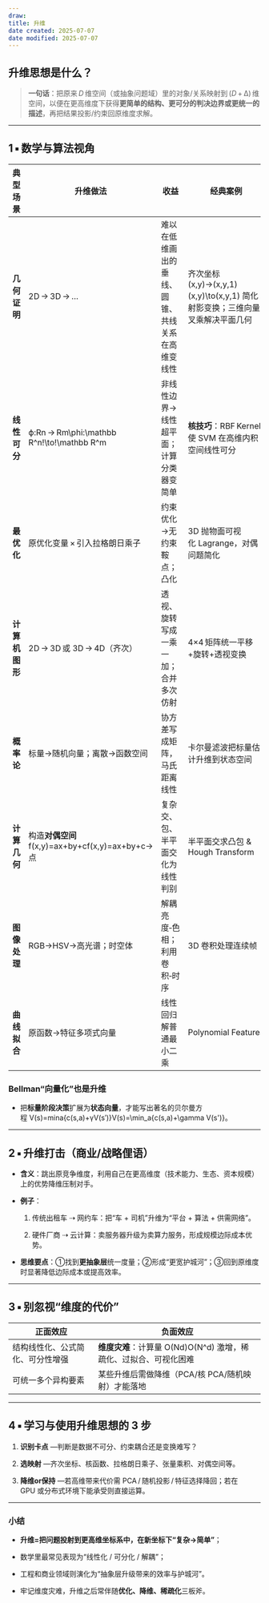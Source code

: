 ```yaml
---
draw:
title: 升维
date created: 2025-07-07
date modified: 2025-07-07
---
```

## 升维思想是什么？

> **一句话**：把原来 _D_ 维空间（或抽象问题域）里的对象/关系映射到 (_D_ + Δ) 维空间，以便在更高维度下获得**更简单的结构、更可分的判决边界或更统一的描述**，再把结果投影/约束回原维度求解。

---

## 1 ▪ 数学与算法视角

|典型场景|升维做法|收益|经典案例|
|---|---|---|---|
|**几何证明**|2D → 3D → …|难以在低维画出的垂线、圆锥、共线关系在高维变线性|齐次坐标 (x,y)→(x,y,1)(x,y)\to(x,y,1) 简化射影变换；三维向量叉乘解决平面几何|
|**线性可分**|ϕ:Rn ⁣→ ⁣Rm\phi:\mathbb R^n\!\to\!\mathbb R^m|非线性边界→线性超平面；计算分类器变简单|**核技巧**：RBF Kernel 使 SVM 在高维内积空间线性可分|
|**最优化**|原优化变量 × 引入拉格朗日乘子|约束优化→无约束鞍点；凸化|3D 抛物面可视化 Lagrange，对偶问题简化|
|**计 算 机 图 形**|2D → 3D 或 3D → 4D（齐次）|透视、旋转写成一乘一加；合并多次仿射|4×4 矩阵统一平移+旋转+透视变换|
|**概率论**|标量→随机向量；离散→函数空间|协方差写成矩阵，马氏距离线性|卡尔曼滤波把标量估计升维到状态空间|
|**计 算 几 何**|构造**对偶空间** f(x,y)=ax+by+cf(x,y)=ax+by+c→点|复杂交、包、半平面交化为线性判别|半平面交求凸包 & Hough Transform|
|**图像处理**|RGB→HSV→高光谱；时空体|解耦亮度‑色相；利用卷积‑时序|3D 卷积处理连续帧|
|**曲线拟合**|原函数→特征多项式向量|线性回归解普通最小二乘|Polynomial Features|

### Bellman“向量化”也是升维

- 把**标量阶段决策**扩展为**状态向量**，才能写出著名的贝尔曼方程 V(s)=min⁡a{c(s,a)+γV(s′)}V(s)=\min_a\{c(s,a)+\gamma V(s')\}。
    

---

## 2 ▪ 升维打击（商业/战略俚语）

- **含义**：跳出原竞争维度，利用自己在更高维度（技术能力、生态、资本规模）上的优势降维压制对手。
    
- **例子**：
    
    1. 传统出租车 ⇢ 网约车：把“车 + 司机”升维为“平台 + 算法 + 供需网络”。
        
    2. 硬件厂商 ⇢ 云计算：卖服务器升级为卖算力服务，形成规模边际成本优势。
        
- **思维要点**：①找到**更抽象层**统一度量；②形成“更宽护城河”；③回到原维度时显著降低边际成本或提高效率。
    

---

## 3 ▪ 别忽视“维度的代价”

|正面效应|负面效应|
|---|---|
|结构线性化、公式简化、可分性增强|**维度灾难**：计算量 O(Nd)O(N^d) 激增，稀疏化、过拟合、可视化困难|
|可统一多个异构要素|某些升维后需做降维（PCA/核 PCA/随机映射）才能落地|

---

## 4 ▪ 学习与使用升维思想的 3 步

1. **识别卡点** —判断是数据不可分、约束耦合还是变换难写？
    
2. **选映射** —齐次坐标、核函数、拉格朗日乘子、张量乘积、对偶空间等。
    
3. **降维or保持** —若高维带来代价需 PCA / 随机投影 / 特征选择降回；若在 GPU 或分布式环境下能承受则直接运算。
    

---

### 小结

- **升维=把问题投射到更高维坐标系中，在新坐标下“复杂→简单”**；
    
- 数学里最常见表现为“线性化 / 可分化 / 解耦”；
    
- 工程和商业领域则演化为“抽象层升级带来的效率与护城河”。
    
- 牢记维度灾难，升维之后常伴随**优化、降维、稀疏化**三板斧。
